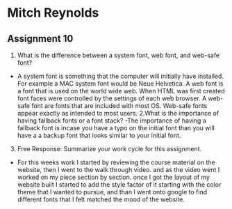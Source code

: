 # Mitch Reynolds
## Assignment 10
1. What is the difference between a system font, web font, and web-safe font?
- A system font is something that the computer will initially have installed. For example a MAC system font would be Neue Helvetica. A web font is a font that is used on the world wide web. When HTML was first created font faces were controlled by the settings of each web browser. A web-safe font are fonts that are included with most OS. Web-safe fonts appear exactly as intended to most users. 
2.What is the importance of having fallback fonts or a font stack?
-The importance of having a fallback font is incase you have a typo on the initial font than you will have a a backup font that looks similar to your initial font.
3. Free Response: Summarize your work cycle for this assignment.
- For this weeks work I started by reviewing the course material on the website, then I went to the walk through video. and as the video went I worked on my piece section by section. once I got the layout of my website built I started to add the style factor of it starting with the color theme that I wanted to pursue, and than I went onto google to find different fonts that I felt matched the mood of the website.

